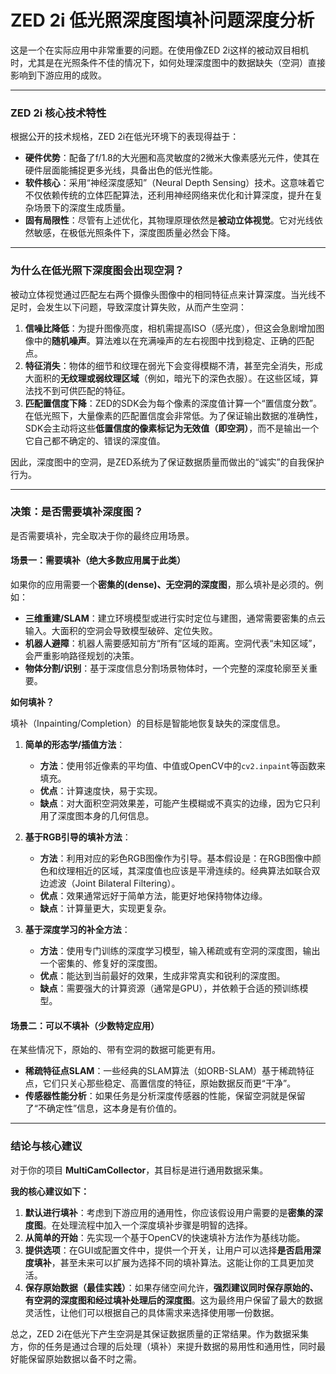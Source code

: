 # ZED 2i 低光照深度图填补问题深度分析

这是一个在实际应用中非常重要的问题。在使用像ZED 2i这样的被动双目相机时，尤其是在光照条件不佳的情况下，如何处理深度图中的数据缺失（空洞）直接影响到下游应用的成败。

---

### ZED 2i 核心技术特性

根据公开的技术规格，ZED 2i在低光环境下的表现得益于：

- **硬件优势**：配备了f/1.8的大光圈和高灵敏度的2微米大像素感光元件，使其在硬件层面能捕捉更多光线，具备出色的低光性能。
- **软件核心**：采用“神经深度感知”（Neural Depth Sensing）技术。这意味着它不仅依赖传统的立体匹配算法，还利用神经网络来优化和计算深度，提升在复杂场景下的深度生成质量。
- **固有局限性**：尽管有上述优化，其物理原理依然是**被动立体视觉**。它对光线依然敏感，在极低光照条件下，深度图质量必然会下降。

---

### 为什么在低光照下深度图会出现空洞？

被动立体视觉通过匹配左右两个摄像头图像中的相同特征点来计算深度。当光线不足时，会发生以下问题，导致深度计算失败，从而产生空洞：

1.  **信噪比降低**：为提升图像亮度，相机需提高ISO（感光度），但这会急剧增加图像中的**随机噪声**。算法难以在充满噪声的左右视图中找到稳定、正确的匹配点。
2.  **特征消失**：物体的细节和纹理在弱光下会变得模糊不清，甚至完全消失，形成大面积的**无纹理或弱纹理区域**（例如，暗光下的深色衣服）。在这些区域，算法找不到可供匹配的特征。
3.  **匹配置信度下降**：ZED的SDK会为每个像素的深度值计算一个“置信度分数”。在低光照下，大量像素的匹配置信度会非常低。为了保证输出数据的准确性，SDK会主动将这些**低置信度的像素标记为无效值（即空洞）**，而不是输出一个它自己都不确定的、错误的深度值。

因此，深度图中的空洞，是ZED系统为了保证数据质量而做出的“诚实”的自我保护行为。

---

### 决策：是否需要填补深度图？

是否需要填补，完全取决于你的最终应用场景。

#### **场景一：需要填补（绝大多数应用属于此类）**

如果你的应用需要一个**密集的(dense)、无空洞的深度图**，那么填补是必须的。例如：

-   **三维重建/SLAM**：建立环境模型或进行实时定位与建图，通常需要密集的点云输入。大面积的空洞会导致模型破碎、定位失败。
-   **机器人避障**：机器人需要感知前方“所有”区域的距离。空洞代表“未知区域”，会严重影响路径规划的决策。
-   **物体分割/识别**：基于深度信息分割场景物体时，一个完整的深度轮廓至关重要。

**如何填补？**

填补（Inpainting/Completion）的目标是智能地恢复缺失的深度信息。

1.  **简单的形态学/插值方法**：
    -   **方法**：使用邻近像素的平均值、中值或OpenCV中的`cv2.inpaint`等函数来填充。
    -   **优点**：计算速度快，易于实现。
    -   **缺点**：对大面积空洞效果差，可能产生模糊或不真实的边缘，因为它只利用了深度图本身的几何信息。

2.  **基于RGB引导的填补方法**：
    -   **方法**：利用对应的彩色RGB图像作为引导。基本假设是：在RGB图像中颜色和纹理相近的区域，其深度值也应该是平滑连续的。经典算法如联合双边滤波（Joint Bilateral Filtering）。
    -   **优点**：效果通常远好于简单方法，能更好地保持物体边缘。
    -   **缺点**：计算量更大，实现更复杂。

3.  **基于深度学习的补全方法**：
    -   **方法**：使用专门训练的深度学习模型，输入稀疏或有空洞的深度图，输出一个密集的、修复好的深度图。
    -   **优点**：能达到当前最好的效果，生成非常真实和锐利的深度图。
    -   **缺点**：需要强大的计算资源（通常是GPU），并依赖于合适的预训练模型。

#### **场景二：可以不填补（少数特定应用）**

在某些情况下，原始的、带有空洞的数据可能更有用。

-   **稀疏特征点SLAM**：一些经典的SLAM算法（如ORB-SLAM）基于稀疏特征点，它们只关心那些稳定、高置信度的特征，原始数据反而更“干净”。
-   **传感器性能分析**：如果任务是分析深度传感器的性能，保留空洞就是保留了“不确定性”信息，这本身是有价值的。

---

### 结论与核心建议

对于你的项目 **MultiCamCollector**，其目标是进行通用数据采集。

**我的核心建议如下：**

1.  **默认进行填补**：考虑到下游应用的通用性，你应该假设用户需要的是**密集的深度图**。在处理流程中加入一个深度填补步骤是明智的选择。
2.  **从简单的开始**：先实现一个基于OpenCV的快速填补方法作为基线功能。
3.  **提供选项**：在GUI或配置文件中，提供一个开关，让用户可以选择**是否启用深度填补**，甚至未来可以扩展为选择不同的填补算法。这能让你的工具更加灵活。
4.  **保存原始数据（最佳实践）**：如果存储空间允许，**强烈建议同时保存原始的、有空洞的深度图和经过填补处理后的深度图**。这为最终用户保留了最大的数据灵活性，让他们可以根据自己的具体需求来选择使用哪一份数据。

总之，ZED 2i在低光下产生空洞是其保证数据质量的正常结果。作为数据采集方，你的任务是通过合理的后处理（填补）来提升数据的易用性和通用性，同时最好能保留原始数据以备不时之需。
